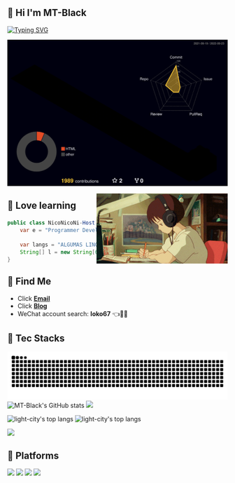 ## 👋 Hi I'm MT-Black

[![Typing SVG](https://readme-typing-svg.demolab.com?font=Fira+Code&pause=1000&color=F724B7&width=435&lines=Welcome+to+MT-Black's+GitHub)](https://lcoo.cc)

<!-- https://git.io/typing-svg -->

![](./profile-3d-contrib/profile-night-rainbow.svg)

<img align="right" width="300" src="./img/123.gif" />

## 🍷 Love learning
```java
public class NicoNicoNi-Host (){
    var e = "Programmer Developer";
 
    var langs = "ALGUMAS LINGUAGENS";
    String[] l = new String[6] {"JAVA", "C", "JavaScript", "Kotlin", "Python", "Linux"};
}
```
## 🍗 Find Me
- Click [**Email**](mailto:mt@lcoo.cc)
- Click [**Blog**](https://lcoo.cc)
- WeChat account search: **loko67** 👈🍧🍭

## 🍻 Tec Stacks
![snak](./assets/github-contribution-grid-snake.svg)
![MT-Black's GitHub stats](https://github-readme-stats.vercel.app/api?username=MT-Black&show_icons=true&theme=radical)
![](https://github-profile-summary-cards.vercel.app/api/cards/profile-details?username=MT-Black&theme=monokai)
<p align='left'>
  <img align="top" src="https://github-readme-stats.vercel.app/api/top-langs/?username=mt-black&bg_color=071A2C&line_height=20&text_color=FFFFFF" alt="light-city's top langs"/>
  <img align="top" src="https://github-readme-streak-stats.herokuapp.com/?user=mt-black&show_icons=true&theme=tokyonight" alt="light-city's top langs"/>
</p>

![](https://activity-graph.herokuapp.com/graph?username=mt-black&theme=github)

## 🌈 Platforms
![](https://camo.githubusercontent.com/5b7886225855c2c5ac8bcc15effcb289c238c597680d61c24e5e7541af59ee10/68747470733a2f2f696d672e736869656c64732e696f2f62616467652f416e64726f69642d3344444338343f7374796c653d666f722d7468652d6261646765266c6f676f3d616e64726f6964266c6f676f436f6c6f723d7768697465)
![](https://camo.githubusercontent.com/878e15b4f7576e844856dc60d855ba0587d3d2bc56211fbe69734ebccb13b068/68747470733a2f2f696d672e736869656c64732e696f2f62616467652f4c696e75782d4643433632343f7374796c653d666f722d7468652d6261646765266c6f676f3d6c696e7578266c6f676f436f6c6f723d626c61636b)
![](https://camo.githubusercontent.com/d6de31463470dd4540e7ece7849e6d38d423825f113ea4ae639f4dcfd0392d82/68747470733a2f2f696d672e736869656c64732e696f2f62616467652f5562756e74752d4539353432303f7374796c653d666f722d7468652d6261646765266c6f676f3d7562756e7475266c6f676f436f6c6f723d7768697465)
![](https://camo.githubusercontent.com/41281b9a32f13ac5b9d41ed9bae12c0de662f948f9bf59fd19df354fe49af146/68747470733a2f2f696d672e736869656c64732e696f2f62616467652f57696e646f77732d3030373844363f7374796c653d666f722d7468652d6261646765266c6f676f3d77696e646f7773266c6f676f436f6c6f723d7768697465)
